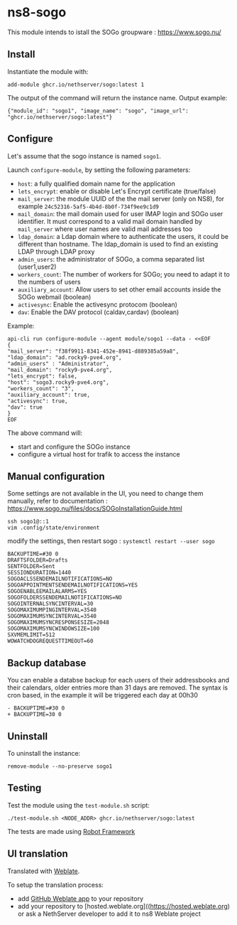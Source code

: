 # ns8-sogo

This module intends to istall the SOGo groupware : https://www.sogo.nu/

## Install

Instantiate the module with:

    add-module ghcr.io/nethserver/sogo:latest 1

The output of the command will return the instance name.
Output example:

    {"module_id": "sogo1", "image_name": "sogo", "image_url": "ghcr.io/nethserver/sogo:latest"}

## Configure

Let's assume that the sogo instance is named `sogo1`.


Launch `configure-module`, by setting the following parameters:
- `host`: a fully qualified domain name for the application
- `lets_encrypt`: enable or disable Let's Encrypt certificate (true/false)
- `mail_server`: the module UUID of the the mail server (only on NS8), for example `24c52316-5af5-4b4d-8b0f-734f9ee9c1d9`
- `mail_domain`: the mail domain used for user IMAP login and SOGo user identifier. It must correspond to a valid mail domain handled by `mail_server` where user names are valid mail addresses too
- `ldap_domain`:  a Ldap domain where to authenticate the users, it could be different than hostname. The ldap_domain is used to find an existing LDAP through LDAP proxy
- `admin_users`: the administrator of SOGo, a comma separated list (user1,user2)
- `workers_count`: The number of workers for SOGo; you need to adapt it to the numbers of users
- `auxiliary_account`: Allow users to set other email accounts inside the SOGo webmail (boolean)
- `activesync`: Enable the activesync protocom (boolean)
- `dav`: Enable the DAV protocol (caldav,cardav) (boolean)

Example:

    api-cli run configure-module --agent module/sogo1 --data - <<EOF
    {
    "mail_server": "f38f9911-8341-452e-8941-d889385a59a8",
    "ldap_domain": "ad.rocky9-pve4.org",
    "admin_users" : "Administrator",
    "mail_domain": "rocky9-pve4.org",
    "lets_encrypt": false,
    "host": "sogo3.rocky9-pve4.org",
    "workers_count": "3",
    "auxiliary_account": true,
    "activesync": true,
    "dav": true
    }
    EOF

The above command will:
- start and configure the SOGo instance
- configure a virtual host for trafik to access the instance

## Manual configuration

Some settings are not available in the UI, you need to change them manually, refer to documentation : https://www.sogo.nu/files/docs/SOGoInstallationGuide.html

```
ssh sogo1@::1
vim .config/state/environment
```
modify the settings, then restart sogo : `systemctl restart --user sogo`

```
BACKUPTIME=#30 0
DRAFTSFOLDER=Drafts
SENTFOLDER=Sent
SESSIONDURATION=1440
SOGOACLSSENDEMAILNOTIFICATIONS=NO
SOGOAPPOINTMENTSENDEMAILNOTIFICATIONS=YES
SOGOENABLEEMAILALARMS=YES
SOGOFOLDERSSENDEMAILNOTIFICATIONS=NO
SOGOINTERNALSYNCINTERVAL=30
SOGOMAXIMUMPINGINTERVAL=3540
SOGOMAXIMUMSYNCINTERVAL=3540
SOGOMAXIMUMSYNCRESPONSESIZE=2048
SOGOMAXIMUMSYNCWINDOWSIZE=100
SXVMEMLIMIT=512
WOWATCHDOGREQUESTTIMEOUT=60
```

## Backup database

You can enable a databse backup for each users of their addressbooks and their calendars, older entries more than 31 days are removed. The syntax is cron based, in the example it will be triggered each day at 00h30

```
- BACKUPTIME=#30 0
+ BACKUPTIME=30 0
```

## Uninstall

To uninstall the instance:

    remove-module --no-preserve sogo1

## Testing

Test the module using the `test-module.sh` script:


    ./test-module.sh <NODE_ADDR> ghcr.io/nethserver/sogo:latest

The tests are made using [Robot Framework](https://robotframework.org/)

## UI translation

Translated with [Weblate](https://hosted.weblate.org/projects/ns8/).

To setup the translation process:

- add [GitHub Weblate app](https://docs.weblate.org/en/latest/admin/continuous.html#github-setup) to your repository
- add your repository to [hosted.weblate.org]((https://hosted.weblate.org) or ask a NethServer developer to add it to ns8 Weblate project
